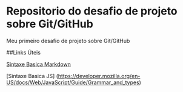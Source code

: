 # Repositorio do desafio de projeto sobre Git/GitHub 
Meu primeiro desafio de projeto sobre Git/GitHub

##Links Úteis

[Sintaxe Basica Markdown](https://www.markdownguide.org/basic-syntax/)

[Sintaxe Basica JS] (https://developer.mozilla.org/en-US/docs/Web/JavaScript/Guide/Grammar_and_types)


